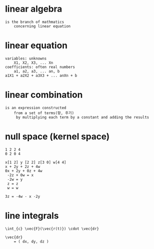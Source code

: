 # linear algebra
    is the branch of mathmatics
        concerning linear equation

# linear equation
    variables: unknowns
        X1, X2, X3, ... Xn
    coefficients: often real numbers
        a1, a2, a3, ... an, b
    a1X1 + a2X2 + a3X3 + ... anXn + b

# linear combination
    is an expression constructed 
        from a set of terms(항, 주기)
         by multiplying each term by a constant and adding the results


# null space (kernel space)

    1 2 2 4
    0 2 0 4

    x[1 2] y [2 2] z[3 0] w[4 4]
    x + 2y + 2z + 4w
    0x + 2y + 0z + 4w
     -2z + 0w = x
     -2w = y
     z = z
     w = w

    3z = -4w - x -2y

# line integrals
    \int_{c} \vec{F}(\vec{r(t)}) \cdot \vec{dr}
    
    \vec{dr}
        = ( dx, dy, dz )


